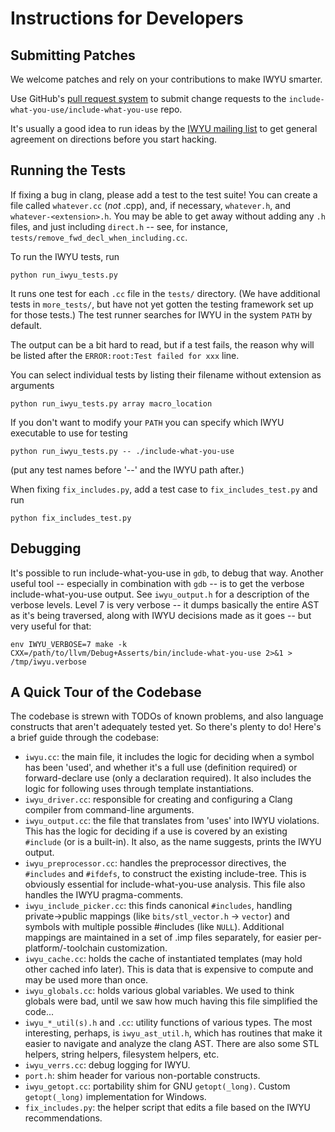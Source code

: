 # Instructions for Developers #

## Submitting Patches ##

We welcome patches and rely on your contributions to make IWYU smarter.

Use GitHub's [pull request system](https://github.com/include-what-you-use/include-what-you-use/pulls) to submit change requests to the `include-what-you-use/include-what-you-use` repo.

It's usually a good idea to run ideas by the [IWYU mailing list](http://groups.google.com/group/include-what-you-use) to get general agreement on directions before you start hacking.

## Running the Tests ##

If fixing a bug in clang, please add a test to the test suite!  You can create a file called `whatever.cc` (_not_ .cpp), and, if necessary, `whatever.h`, and `whatever-<extension>.h`.  You may be able to get away without adding any `.h` files, and just including `direct.h` -- see, for instance, `tests/remove_fwd_decl_when_including.cc`.

To run the IWYU tests, run

    python run_iwyu_tests.py

It runs one test for each `.cc` file in the `tests/` directory.  (We have additional tests in `more_tests/`, but have not yet gotten the testing framework set up for those tests.) The test runner searches for IWYU in the system `PATH` by default.

The output can be a bit hard to read, but if a test fails, the reason why will be listed after the `ERROR:root:Test failed for xxx` line.

You can select individual tests by listing their filename without extension as arguments

    python run_iwyu_tests.py array macro_location

If you don't want to modify your `PATH` you can specify which IWYU executable to use for testing

    python run_iwyu_tests.py -- ./include-what-you-use

(put any test names before '--' and the IWYU path after.)

When fixing `fix_includes.py`, add a test case to `fix_includes_test.py` and run

    python fix_includes_test.py

## Debugging ##

It's possible to run include-what-you-use in `gdb`, to debug that way. Another useful tool -- especially in combination with `gdb` -- is to get the verbose include-what-you-use output.  See `iwyu_output.h` for a description of the verbose levels.  Level 7 is very verbose -- it dumps basically the entire AST as it's being traversed, along with IWYU decisions made as it goes -- but very useful for that:

    env IWYU_VERBOSE=7 make -k CXX=/path/to/llvm/Debug+Asserts/bin/include-what-you-use 2>&1 > /tmp/iwyu.verbose

## A Quick Tour of the Codebase ##

The codebase is strewn with TODOs of known problems, and also language constructs that aren't adequately tested yet.  So there's plenty to do!  Here's a brief guide through the codebase:

* `iwyu.cc`: the main file, it includes the logic for deciding when a symbol has been 'used', and whether it's a full use (definition required) or forward-declare use (only a declaration required).  It also includes the logic for following uses through template instantiations.
* `iwyu_driver.cc`: responsible for creating and configuring a Clang compiler from command-line arguments.
* `iwyu_output.cc`: the file that translates from 'uses' into IWYU violations.  This has the logic for deciding if a use is covered by an existing `#include` (or is a built-in).  It also, as the name suggests, prints the IWYU output.
* `iwyu_preprocessor.cc`: handles the preprocessor directives, the `#includes` and `#ifdefs`, to construct the existing include-tree.  This is obviously essential for include-what-you-use analysis.  This file also handles the IWYU pragma-comments.
* `iwyu_include_picker.cc`: this finds canonical `#includes`, handling private->public mappings (like `bits/stl_vector.h` -> `vector`) and symbols with multiple possible #includes (like `NULL`). Additional mappings are maintained in a set of .imp files separately, for easier per-platform/-toolchain customization.
* `iwyu_cache.cc`: holds the cache of instantiated templates (may hold other cached info later).  This is data that is expensive to compute and may be used more than once.
* `iwyu_globals.cc`: holds various global variables.  We used to think globals were bad, until we saw how much having this file simplified the code...
* `iwyu_*_util(s).h` and `.cc`: utility functions of various types.  The most interesting, perhaps, is `iwyu_ast_util.h`, which has routines  that make it easier to navigate and analyze the clang AST.  There are also some STL helpers, string helpers, filesystem helpers, etc.
* `iwyu_verrs.cc`: debug logging for IWYU.
* `port.h`: shim header for various non-portable constructs.
* `iwyu_getopt.cc`: portability shim for GNU `getopt(_long)`. Custom `getopt(_long)` implementation for Windows.
* `fix_includes.py`: the helper script that edits a file based on the IWYU recommendations.
